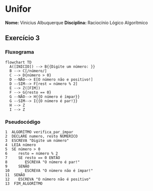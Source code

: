 # Unifor
**Nome:** Vinicius Albuquerque
**Disciplina:** Raciocínio Lógico Algorítmico

## Exercício 3 
### Fluxograma

```mermaid
flowchart TD  
  A([INICIO]) --> B{{Digite um número: }}
  B --> C[/número/]
  C --> D{número > 0}
  D --NÃO--> E[O número não e positivo!]
  D --SIM--> F[rest = número % 2]
  E --> Z([FIM])
  F --> G{resto == 0}
  G --NÃO--> H{{O número é ímpar}}
  G --SIM--> I{{O número é par!}}
  H --> Z
  I --> Z
```
### Pseudocódigo
```
1  ALGORÍTMO verifica_par_ímpar
2  DECLARE numero, resto NÙMERICO
3  ESCREVA "Digite um número"
4  LEIA número
5  SE número > 0
6     resto = número % 2
7     SE resto == 0 ENTÃO
8        ESCREVA "O número é par!"
9     SENÃO
10       ESCREVA "O nùmero não é ímpar!"
11  SENÃO
12    ESCREVA "O número não é positivo"
13  FIM_ALGORÍTMO 
```
